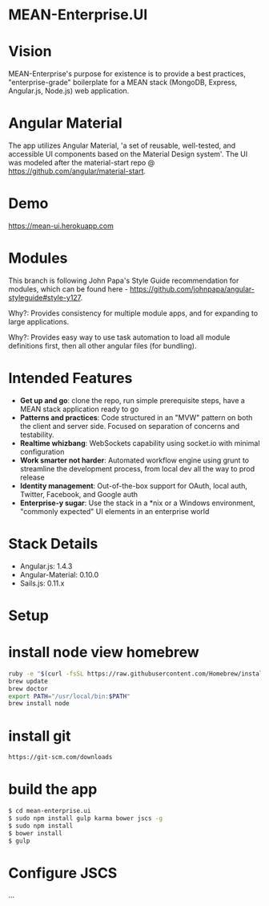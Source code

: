 MEAN-Enterprise.UI
==================

# Vision

MEAN-Enterprise's purpose for existence is to provide a best practices, "enterprise-grade" boilerplate for a MEAN stack (MongoDB, Express, Angular.js, Node.js) web application.

# Angular Material
The app utilizes Angular Material, 'a set of reusable, well-tested, and accessible UI components based on the Material Design system'.  The UI was modeled after the material-start repo @ https://github.com/angular/material-start.

# Demo
https://mean-ui.herokuapp.com

# Modules
This branch is following John Papa's Style Guide recommendation for modules, which can be found here - https://github.com/johnpapa/angular-styleguide#style-y127.

Why?: Provides consistency for multiple module apps, and for expanding to large applications.

Why?: Provides easy way to use task automation to load all module definitions first, then all other angular files (for bundling).

# Intended Features

* **Get up and go**: clone the repo, run simple prerequisite steps, have a MEAN stack application ready to go
* **Patterns and practices**: Code structured in an "MVW" pattern on both the client and server side. Focused on separation of concerns and testability.
* **Realtime whizbang**: WebSockets capability using socket.io with minimal configuration
* **Work smarter not harder**: Automated workflow engine using grunt to streamline the development process, from local dev all the way to prod release
* **Identity management**: Out-of-the-box support for OAuth, local auth, Twitter, Facebook, and Google auth
* **Enterprise-y sugar**: Use the stack in a *nix or a Windows environment, "commonly expected" UI elements in an enterprise world

# Stack Details

* Angular.js: 1.4.3
* Angular-Material: 0.10.0
* Sails.js: 0.11.x


Setup
=====

# install node view homebrew
```sh
ruby -e "$(curl -fsSL https://raw.githubusercontent.com/Homebrew/install/master/install)"
brew update
brew doctor
export PATH="/usr/local/bin:$PATH"
brew install node
```

# install git
```sh
https://git-scm.com/downloads
```

# build the app
```sh
$ cd mean-enterprise.ui
$ sudo npm install gulp karma bower jscs -g
$ sudo npm install
$ bower install
$ gulp
```

# Configure JSCS
...
